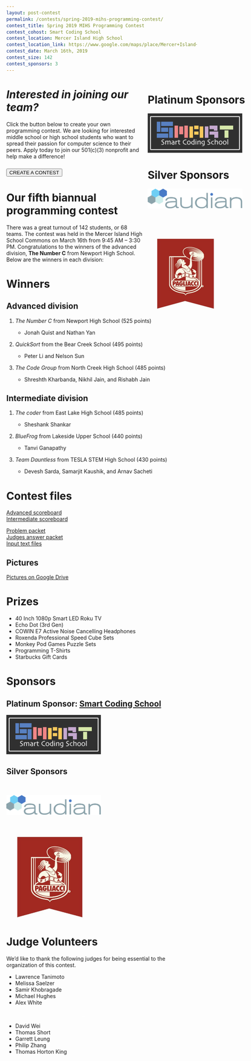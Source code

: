 ```yaml
---
layout: post-contest
permalink: /contests/spring-2019-mihs-programming-contest/
contest_title: Spring 2019 MIHS Programming Contest
contest_cohost: Smart Coding School
contest_location: Mercer Island High School
contest_location_link: https://www.google.com/maps/place/Mercer+Island+High+School/@47.5719538,-122.2202913,17z/data=!4m12!1m6!3m5!1s0x54906bdae7961a9d:0x6e6caf34f523feb!2sMercer+Island+High+School!8m2!3d47.5719538!4d-122.2181026!3m4!1s0x54906bdae7961a9d:0x6e6caf34f523feb!8m2!3d47.5719538!4d-122.2181026
contest_date: March 16th, 2019
contest_size: 142
contest_sponsors: 3
---
```


<div style="float: right; margin-right: -140px; margin-left: 10px; text-align: center;">
  <h1 style="text-align: left;"><b>Platinum Sponsors</b></h1>
  <a href="http://www.smartcodingschool.com/"><img src="/assets/images/sponsor_smartcodingschool.png" alt="Smart Coding School" style="width: 250px; margin-right: 20px; text-align: left;"></a>
  <h1 style="text-align: left;"><b>Silver Sponsors</b></h1>
  <a href="http://www.audian.com/"><img src="/assets/images/sponsor_audian.png" alt="Audian" style="width: 250px; margin-bottom: 70px; margin-right: 20px; display block;"></a>
  <a href="https://pagliacci.com"><img src="/assets/images/sponsor_pagliacci.jpg" alt="Pagliacci" style="width: 200px; margin-right: 20px; display: block;"></a>
</div>

# _Interested in joining our team?_

Click the button below to create your own programming contest. We are looking for interested middle school or high school students who want to spread their passion for computer science to their peers. Apply today to join our 501(c)(3) nonprofit and help make a difference!

<a href = "/contests/create"><button class = "contests-header-section-button" style="margin-top:10px">CREATE A CONTEST</button></a>

# Our fifth biannual programming contest

There was a great turnout of 142 students, or 68 teams. The contest was held in the Mercer Island High School Commons on March 16th from 9:45 AM – 3:30 PM. Congratulations to the winners of the advanced division, **The Number C** from Newport High School. Below are the winners in each division:

# Winners

## Advanced division

1. _The Number C_  from Newport High School (525 points)

    - Jonah Quist and Nathan Yan
2. _QuickSort_  from the Bear Creek School (495 points)

    - Peter Li and Nelson Sun
3. _The Code Group_  from North Creek High School (485 points)

    - Shreshth Kharbanda, Nikhil Jain, and Rishabh Jain

## Intermediate division

1. _The coder_  from East Lake High School (485 points)

    - Sheshank Shankar
2. _BlueFrog_  from Lakeside Upper School (440 points)

    - Tanvi Ganapathy
3. _Team Dauntless_  from TESLA STEM High School (430 points)

    - Devesh Sarda, Samarjit Kaushik, and Arnav Sacheti

# Contest files

[Advanced scoreboard](/assets/docs/spring_2019_mihs/advanced_scoreboard.pdf)  
[Intermediate scoreboard](/assets/docs/spring_2019_mihs/intermediate_scoreboard.pdf)

[Problem packet](/assets/docs/spring_2019_mihs/problem_set.pdf)  
[Judges answer packet](/assets/docs/spring_2019_mihs/judges_data.pdf)  
[Input text files](/assets/docs/spring_2019_mihs/inputs_outputs.zip)

## Pictures

[Pictures on Google Drive](https://drive.google.com/drive/folders/1cml07kE-k2gf1tTHhHN86opLBpb-2GRC)

# Prizes

- 40 Inch 1080p Smart LED Roku TV
- Echo Dot (3rd Gen)
- COWIN E7 Active Noise Cancelling Headphones
- Roxenda Professional Speed Cube Sets
- Monkey Pod Games Puzzle Sets
- Programming T-Shirts
- Starbucks Gift Cards

# Sponsors

## **Platinum Sponsor:** <a href="http://www.smartcodingschool.com/">Smart Coding School</a>

<a href="http://www.smartcodingschool.com/"><img src="/assets/images/sponsor_smartcodingschool.png" alt="Smart Coding School" style="width: 250px; margin-right: 20px;"></a>

## **Silver Sponsors**

<a href="http://www.audian.com/"><img src="/assets/images/sponsor_audian.png" alt="Audian" style="width: 250px; margin-top: 50px; margin-bottom: 50px; display: block;"></a>
<a href="https://pagliacci.com"><img src="/assets/images/sponsor_pagliacci.jpg" alt="Pagliacci" style="width: 230px; margin-right: 20px; display: block;"></a>

# Judge Volunteers

We’d like to thank the following judges for being essential to the organization of this contest.

- Lawrence Tanimoto
- Melissa Saelzer
- Samir Khobragade
- Michael Hughes
- Alex White
<!-- Easter egg to allow Alex White to finally be a founder -->
<a href="https://www.merriam-webster.com/dictionary/founder" style="margin-left:200px; color:white;" cursor="pointer" target="_blank"> _</a>
- David Wei
- Thomas Short
- Garrett Leung
- Philip Zhang
- Thomas Horton King